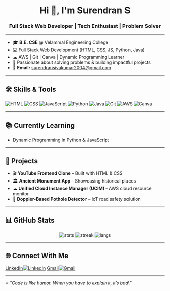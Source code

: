 <!-- Header -->
<h1 align="center">Hi 👋, I'm Surendran S</h1>
<h3 align="center">Full Stack Web Developer | Tech Enthusiast | Problem Solver</h3>

---

<!-- About Me -->
<!--<img align="right" alt="Coding" width="400" src="https://media.giphy.com/media/qgQUggAC3Pfv687qPC/giphy.gif" -->

- 🎓 **B.E. CSE** @ Velammal Engineering College  
- 💻 Full Stack Web Development (HTML, CSS, JS, Python, Java)  
- ☁ AWS | Git | Canva | Dynamic Programming Learner  
- 🎯 Passionate about solving problems & building impactful projects  
- 📧 **Email:** surendransivakumar2004@gmail.com  

---

## 🛠 Skills & Tools  
<p align="left">
<img src="https://img.icons8.com/color/48/html-5.png" alt="HTML" />
<img src="https://img.icons8.com/color/48/css3.png" alt="CSS" />
<img src="https://img.icons8.com/color/48/javascript.png" alt="JavaScript" />
<img src="https://img.icons8.com/color/48/python.png" alt="Python" />
<img src="https://img.icons8.com/color/48/java-coffee-cup-logo.png" alt="Java" />
<img src="https://img.icons8.com/color/48/git.png" alt="Git" />
<img src="https://img.icons8.com/color/48/amazon-web-services.png" alt="AWS" />
<img src="https://img.icons8.com/color/48/canva.png" alt="Canva" />
</p>

---

## 📚 Currently Learning  
- Dynamic Programming in Python & JavaScript

---

## 🚀 Projects  
- 🎬 **YouTube Frontend Clone** – Built with HTML & CSS  
- 🏛 **Ancient Monument App** – Showcasing historical places  
- ☁ **Unified Cloud Instance Manager (UCIM)** – AWS cloud resource monitor  
- 📡 **Doppler-Based Pothole Detector** – IoT road safety solution  

---

## 📊 GitHub Stats  
<p align="center">
<img src="https://github-readme-stats.vercel.app/api?username=surendransivakumar2004&show_icons=true&theme=tokyonight" alt="stats" />
<img src="https://github-readme-streak-stats.herokuapp.com/?user=surendransivakumar2004&theme=tokyonight" alt="streak" />
<img src="https://github-readme-stats.vercel.app/api/top-langs/?username=surendransivakumar2004&layout=compact&theme=tokyonight" alt="langs" />
</p>

---

## 🌐 Connect With Me  
<p align="left">
<a href="https://www.linkedin.com/in/surendran-s-writer/">LinkedIn<img src="https://img.icons8.com/color/48/linkedin.png" alt="LinkedIn"/></a>
<a href="mailto:surendransivakumar2004@gmail.com">Gmail<img src="https://img.icons8.com/color/48/gmail-new.png" alt="Gmail"/></a>
</p>

---

⭐ *"Code is like humor. When you have to explain it, it’s bad."*
